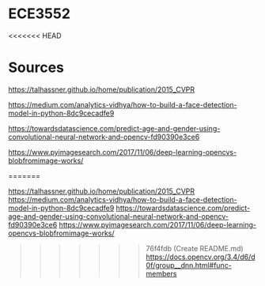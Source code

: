 # ECE3552

<<<<<<< HEAD
# Sources

https://talhassner.github.io/home/publication/2015_CVPR

https://medium.com/analytics-vidhya/how-to-build-a-face-detection-model-in-python-8dc9cecadfe9

https://towardsdatascience.com/predict-age-and-gender-using-convolutional-neural-network-and-opencv-fd90390e3ce6

https://www.pyimagesearch.com/2017/11/06/deep-learning-opencvs-blobfromimage-works/

=======

https://talhassner.github.io/home/publication/2015_CVPR
https://medium.com/analytics-vidhya/how-to-build-a-face-detection-model-in-python-8dc9cecadfe9
https://towardsdatascience.com/predict-age-and-gender-using-convolutional-neural-network-and-opencv-fd90390e3ce6
https://www.pyimagesearch.com/2017/11/06/deep-learning-opencvs-blobfromimage-works/
>>>>>>> 76f4fdb (Create README.md)
https://docs.opencv.org/3.4/d6/d0f/group__dnn.html#func-members
